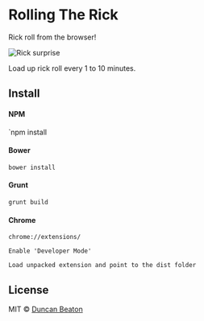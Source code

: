 # Rolling The Rick

Rick roll from the browser!

![Rick surprise](http://i.imgur.com/KUlvqT7.gif)

Load up rick roll every 1 to 10 minutes.

## Install

#### NPM

`npm install

#### Bower

`bower install`

#### Grunt

`grunt build`

#### Chrome

`chrome://extensions/`

`Enable 'Developer Mode'`

`Load unpacked extension and point to the dist folder`

## License

MIT © [Duncan Beaton](http://dunckr.com)
